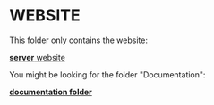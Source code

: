 # WEBSITE

This folder only contains the website:

[**server** website](https://serverjs.io/)

You might be looking for the folder "Documentation":

[**documentation folder**](documentation)
